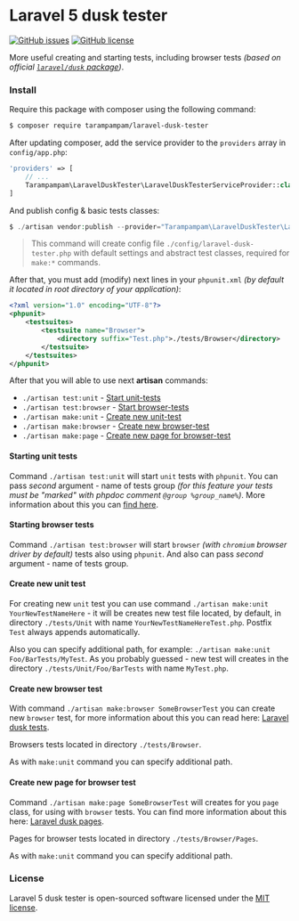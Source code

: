 # Laravel 5 dusk tester

[![GitHub issues](https://img.shields.io/github/issues/tarampampam/laravel-dusk-tester.svg)](https://github.com/tarampampam/laravel-dusk-tester/issues) [![GitHub license](https://img.shields.io/badge/license-MIT-blue.svg)](https://raw.githubusercontent.com/tarampampam/laravel-dusk-tester/master/LICENSE)

More useful creating and starting tests, including browser tests *(based on official [`laravel/dusk` package][laravel_dusk_package])*.

### Install

Require this package with composer using the following command:

```bash
$ composer require tarampampam/laravel-dusk-tester
```

After updating composer, add the service provider to the `providers` array in `config/app.php`:

```php
'providers' => [
    // ...
    Tarampampam\LaravelDuskTester\LaravelDuskTesterServiceProvider::class,
]
```

And publish config & basic tests classes:

```php
$ ./artisan vendor:publish --provider="Tarampampam\LaravelDuskTester\LaravelDuskTesterServiceProvider"
```

> This command will create config file `./config/laravel-dusk-tester.php` with default settings and abstract test classes, required for `make:*` commands.

After that, you must add (modify) next lines in your `phpunit.xml` *(by default it located in root directory of your application)*:

```xml
<?xml version="1.0" encoding="UTF-8"?>
<phpunit>
    <testsuites>
        <testsuite name="Browser">
            <directory suffix="Test.php">./tests/Browser</directory>
        </testsuite>
    </testsuites>
</phpunit>
```

After that you will able to use next **artisan** commands:

 * `./artisan test:unit` - [Start unit-tests](#starting-unit-tests)
 * `./artisan test:browser` - [Start browser-tests](#starting-browser-tests)
 * `./artisan make:unit` - [Create new unit-test](#create-new-unit-test)
 * `./artisan make:browser` - [Create new browser-test](#create-new-browser-test)
 * `./artisan make:page` - [Create new page for browser-test](#create-new-page-for-browser-test)

#### Starting unit tests

Command `./artisan test:unit` will start `unit` tests with `phpunit`. You can pass _second_ argument - name of tests group *(for this feature your tests must be "marked" with phpdoc comment `@group %group_name%`)*. More information about this you can [find here][group_phpdoc].

#### Starting browser tests

Command `./artisan test:browser` will start `browser` *(with `chromium` browser driver by default)* tests also using `phpunit`. And also can pass _second_ argument - name of tests group.

#### Create new unit test

For creating new `unit` test you can use command `./artisan make:unit YourNewTestNameHere` - it will be creates new test file located, by default, in directory `./tests/Unit` with name `YourNewTestNameHereTest.php`. Postfix `Test` always appends automatically.

Also you can specify additional path, for example: `./artisan make:unit Foo/BarTests/MyTest`. As you probably guessed - new test will creates in the directory `./tests/Unit/Foo/BarTests` with name `MyTest.php`.

#### Create new browser test

With command `./artisan make:browser SomeBrowserTest` you can create new `browser` test, for more information about this you can read here: [Laravel dusk tests][laravel_dusk_docs].

Browsers tests located in directory `./tests/Browser`.

As with `make:unit` command you can specify additional path.

#### Create new page for browser test

Command `./artisan make:page SomeBrowserTest` will creates for you `page` class, for using with `browser` tests. You can find more information about this here: [Laravel dusk pages][laravel_dusk_docs_pages].

Pages for browser tests located in directory `./tests/Browser/Pages`.

As with `make:unit` command you can specify additional path.

### License

Laravel 5 dusk tester is open-sourced software licensed under the [MIT license](./LICENSE).

[laravel_dusk_package]: https://github.com/laravel/dusk
[laravel_dusk_docs]: https://laravel.com/docs/5.4/dusk
[laravel_dusk_docs_pages]: https://laravel.com/docs/5.4/dusk#pages
[group_phpdoc]: https://phpunit.de/manual/current/en/appendixes.annotations.html#appendixes.annotations.group
